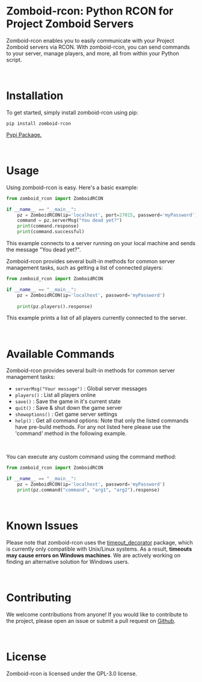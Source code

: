 # Zomboid-rcon: Python RCON for Project Zomboid Servers
 
Zomboid-rcon enables you to easily communicate with your Project Zomboid servers via RCON. With zomboid-rcon, you can send commands to your server, manage players, and more, all from within your Python script.

<br>

# Installation

To get started, simply install zomboid-rcon using pip:

``` pip install zomboid-rcon ```

[Pypi Package.](https://pypi.org/project/zomboid-rcon/)

<br>

# Usage

Using zomboid-rcon is easy. Here's a basic example:

```python
from zomboid_rcon import ZomboidRCON

if __name__ == "__main__":
    pz = ZomboidRCON(ip='localhost', port=27015, password='myPassword')
    command = pz.serverMsg("You dead yet?")
    print(command.response)
    print(command.successful)
```

This example connects to a server running on your local machine and sends the message "You dead yet?".

Zomboid-rcon provides several built-in methods for common server management tasks, such as getting a list of connected players:

```python
from zomboid_rcon import ZomboidRCON

if __name__ == "__main__":
    pz = ZomboidRCON(ip='localhost', password='myPassword')
    
    print(pz.players().response)
```

This example prints a list of all players currently connected to the server.

<br>

# Available Commands

Zomboid-rcon provides several built-in methods for common server management tasks:

- ```serverMsg("Your message")``` : Global server messages
- ```players()``` : List all players online
- ```save()``` : Save the game in it's current state
- ```quit()``` : Save & shut down the game server
- ```showoptions()``` : Get game server settings
- ```help()``` : Get all command options: Note that only the listed commands have pre-build methods. For any not listed here please use the 'command' method in the following example.

<br>

You can execute any custom command using the command method:
```python
from zomboid_rcon import ZomboidRCON

if __name__ == "__main__":
    pz = ZomboidRCON(ip='localhost', password='myPassword')
    print(pz.command("command", "arg1", "arg2").response)
```

<br>

# Known Issues

Please note that zomboid-rcon uses the [timeout_decorator](https://pypi.org/project/timeout-decorator/) package, which is currently only compatible with Unix/Linux systems. As a result, **timeouts may cause errors on Windows machines**. We are actively working on finding an alternative solution for Windows users.

<br>

# Contributing

We welcome contributions from anyone! If you would like to contribute to the project, please open an issue or submit a pull request on [Github](https://github.com/JMWhitworth/zomboid_rcon).

<br>

# License

Zomboid-rcon is licensed under the GPL-3.0 license.
